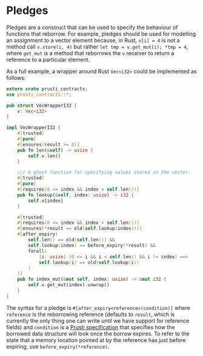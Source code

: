 # Pledges

Pledges are a construct that can be used to specify the behaviour of functions that reborrow. For example, pledges should be used for modelling an assignment to a vector element because, in Rust, `v[i] = 4` is not a method call `v.store(i, 4)` but rather `let tmp = v.get_mut(i); *tmp = 4`, where `get_mut` is a method that reborrows the `v` receiver to return a reference to a particular element.

As a full example, a wrapper around Rust `Vec<i32>` could be implemented as follows:

```rust
extern crate prusti_contracts;
use prusti_contracts::*;

pub struct VecWrapperI32 {
    v: Vec<i32>
}

impl VecWrapperI32 {
    #[trusted]
    #[pure]
    #[ensures(result >= 0)]
    pub fn len(&self) -> usize {
        self.v.len()
    }

    /// A ghost function for specifying values stored in the vector.
    #[trusted]
    #[pure]
    #[requires(0 <= index && index < self.len())]
    pub fn lookup(&self, index: usize) -> i32 {
        self.v[index]
    }

    #[trusted]
    #[requires(0 <= index && index < self.len())]
    #[ensures(*result == old(self.lookup(index)))]
    #[after_expiry(
        self.len() == old(self.len()) &&
        self.lookup(index) == before_expiry(*result) &&
        forall(
            |i: usize| (0 <= i && i < self.len() && i != index) ==>
            self.lookup(i) == old(self.lookup(i))
        )
    )]
    pub fn index_mut(&mut self, index: usize) -> &mut i32 {
        self.v.get_mut(index).unwrap()
    }
}
```

The syntax for a pledge is `#[after_expiry<reference>(condition)]` where
`reference` is the reborrowing reference (defaults to `result`, which is
currently the only thing one can write until we have support for
reference fields) and `condition` is a [Prusti specification](../syntax.md) that specifies how the borrowed data
structure will look once the borrow expires. To refer to the state that
a memory location pointed at by the reference has just before expiring,
use `before_expiry(*reference)`.
